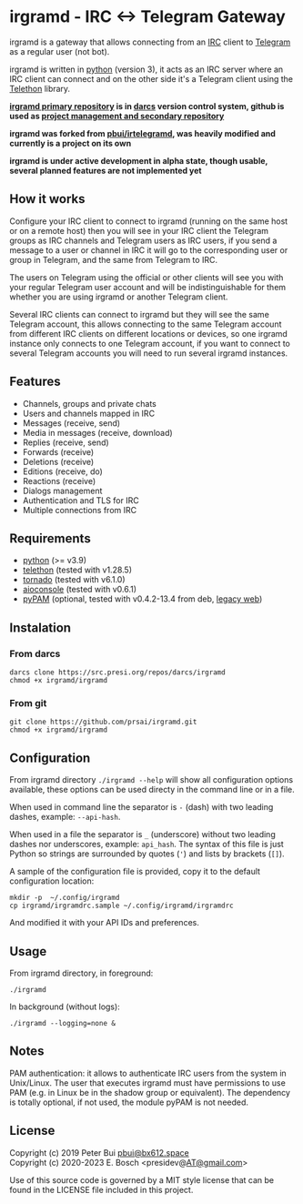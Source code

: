 # irgramd - IRC <-> Telegram Gateway

irgramd is a gateway that allows connecting from an [IRC] client to
[Telegram] as a regular user (not bot).

irgramd is written in [python] (version 3), it acts as an IRC server
where an IRC client can connect and on the other side it's a Telegram client
using the [Telethon] library.

**[irgramd primary repository] is in [darcs] version control system, github
is used as [project management and secondary repository]**

**irgramd was forked from [pbui/irtelegramd], was heavily modified and
currently is a project on its own**

**irgramd is under active development in alpha state, though usable, several
planned features are not implemented yet**

## How it works

Configure your IRC client to connect to irgramd (running on the same host or
on a remote host) then you will see in your IRC client the Telegram groups
as IRC channels and Telegram users as IRC users, if you send a message to a
user or channel in IRC it will go to the corresponding user or group in
Telegram, and the same from Telegram to IRC.

The users on Telegram using the official or other clients will see you with
your regular Telegram user account and will be indistinguishable for them
whether you are using irgramd or another Telegram client.

Several IRC clients can connect to irgramd but they will see the same
Telegram account, this allows connecting to the same Telegram account from
different IRC clients on different locations or devices, so one irgramd
instance only connects to one Telegram account, if you want to connect to
several Telegram accounts you will need to run several irgramd instances.

## Features

- Channels, groups and private chats
- Users and channels mapped in IRC
- Messages (receive, send)
- Media in messages (receive, download)
- Replies (receive, send)
- Forwards (receive)
- Deletions (receive)
- Editions (receive, do)
- Reactions (receive)
- Dialogs management
- Authentication and TLS for IRC
- Multiple connections from IRC

## Requirements

- [python] (>= v3.9)
- [telethon] (tested with v1.28.5)
- [tornado] (tested with v6.1.0)
- [aioconsole] (tested with v0.6.1)
- [pyPAM] (optional, tested with v0.4.2-13.4 from deb, [legacy web](https://web.archive.org/web/20110316070059/http://www.pangalactic.org/PyPAM/))

## Instalation

### From darcs

    darcs clone https://src.presi.org/repos/darcs/irgramd
    chmod +x irgramd/irgramd

### From git

    git clone https://github.com/prsai/irgramd.git
    chmod +x irgramd/irgramd

## Configuration

From irgramd directory `./irgramd --help` will show all configuration
options available, these options can be used directy in the command line or
in a file.

When used in command line the separator is `-` (dash) with two leading
dashes, example: `--api-hash`.

When used in a file the separator is `_` (underscore) without two leading
dashes nor underscores, example: `api_hash`. The syntax of this file is just
Python so strings are surrounded by quotes (`'`) and lists by brackets (`[]`).

A sample of the configuration file is provided, copy it to the default
configuration location:

    mkdir -p  ~/.config/irgramd
    cp irgramd/irgramdrc.sample ~/.config/irgramd/irgramdrc

And modified it with your API IDs and preferences.

## Usage

From irgramd directory, in foreground:

    ./irgramd

In background (without logs):

    ./irgramd --logging=none &

## Notes

PAM authentication: it allows to authenticate IRC users from the system in
Unix/Linux. The user that executes irgramd must have permissions to use PAM
(e.g. in Linux be in the shadow group or equivalent). The dependency is
totally optional, if not used, the module pyPAM is not needed.

## License

Copyright (c) 2019 Peter Bui <pbui@bx612.space>  
Copyright (c) 2020-2023 E. Bosch <presidev@AT@gmail.com>

Use of this source code is governed by a MIT style license that
can be found in the LICENSE file included in this project.

[IRC]: https://en.wikipedia.org/wiki/Internet_Relay_Chat
[Telegram]: https://telegram.org/
[python]: https://www.python.org/
[Telethon]: https://github.com/LonamiWebs/Telethon
[irgramd primary repository]: https://src.presi.org/darcs/irgramd
[darcs]: http://darcs.net
[project management and secondary repository]: https://github.com/prsai/irgramd
[pbui/irtelegramd]: https://github.com/pbui/irtelegramd
[python]: https://www.python.org
[tornado]: https://www.tornadoweb.org
[aioconsole]: https://github.com/vxgmichel/aioconsole
[pyPAM]: https://packages.debian.org/bullseye/python3-pam
